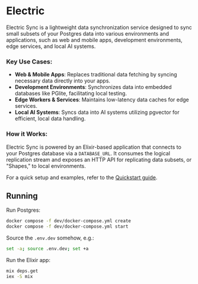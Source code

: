 # Electric

Electric Sync is a lightweight data synchronization service designed to sync small subsets of your Postgres data into various environments and applications, such as web and mobile apps, development environments, edge services, and local AI systems.

### Key Use Cases:

- **Web & Mobile Apps**: Replaces traditional data fetching by syncing necessary data directly into your apps.
- **Development Environments**: Synchronizes data into embedded databases like PGlite, facilitating local testing.
- **Edge Workers & Services**: Maintains low-latency data caches for edge services.
- **Local AI Systems**: Syncs data into AI systems utilizing pgvector for efficient, local data handling.

### How it Works:

Electric Sync is powered by an Elixir-based application that connects to your Postgres database via a `DATABASE_URL`. It consumes the logical replication stream and exposes an HTTP API for replicating data subsets, or "Shapes," to local environments.

For a quick setup and examples, refer to the [Quickstart guide](https://electric-sql.com/docs/quickstart).

## Running

Run Postgres:

```sh
docker compose -f dev/docker-compose.yml create
docker compose -f dev/docker-compose.yml start
```

Source the `.env.dev` somehow, e.g.:

```sh
set -a; source .env.dev; set +a
```

Run the Elixir app:

```sh
mix deps.get
iex -S mix
```
